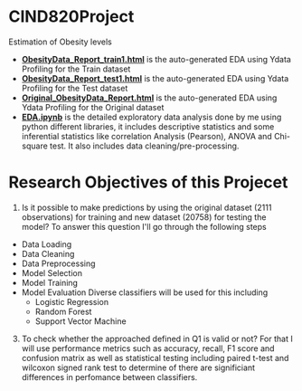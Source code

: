 # CIND820Project
Estimation of Obesity levels
* [**ObesityData_Report_train1.html**](https://github.com/Sandia-Kumari/CIND820Project/blob/main/ObesityData_Report_train1.html) is the auto-generated EDA using Ydata Profiling for the Train dataset
* [**ObesityData_Report_test1.html**](https://github.com/Sandia-Kumari/CIND820Project/blob/main/ObesityData_Report_test1.html) is the auto-generated EDA using Ydata Profiling for the Test dataset
* [**Original_ObesityData_Report.html**](https://github.com/Sandia-Kumari/CIND820Project/blob/main/Original_ObesityData_Report.html) is the auto-generated EDA using Ydata Profiling for the Original dataset
* [**EDA.ipynb**](https://github.com/Sandia-Kumari/CIND820Project/blob/main/EDA.ipynb) is the detailed exploratory data analysis done by me using python different libraries, it includes descriptive statistics and some inferential statistics like correlation Analysis (Pearson), ANOVA and Chi-square test. It also includes data cleaning/pre-processing.

# Research Objectives of this Projecet
 1)	Is it possible to make predictions by using the original dataset (2111 observations) for training and new dataset (20758) for testing the model?
To answer this question I'll go through the following steps
* Data Loading
* Data Cleaning
* Data Preprocessing
* Model Selection
* Model Training
* Model Evaluation
Diverse classifiers will be used for this including 
   	* Logistic Regression
   	* Random Forest
    * Support Vector Machine
      
 3)	To check whether the approached defined in Q1 is valid or not?
For that I will use performance metrics such as accuracy, recall, F1 score and confusion matrix as well as statistical testing including paired t-test and wilcoxon signed rank test to determine of there are significiant differences in perfomance between classifiers.


